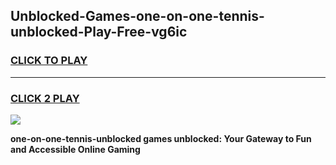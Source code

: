 
## Unblocked-Games-one-on-one-tennis-unblocked-Play-Free-vg6ic
<h3>
<a href="https://premium76.site?title=one-on-one-tennis-unblocked&ref=20M">CLICK TO PLAY</a></h3>
<hr>

<h3>
<a href="https://premium76.site?title=one-on-one-tennis-unblocked&ref=20M">CLICK 2 PLAY</a>
  
</h3>

<a href="https://premium76.site?title=one-on-one-tennis-unblocked&ref=19M"><img src="https://clearcache.store/games.png"></a>


**one-on-one-tennis-unblocked games unblocked: Your Gateway to Fun and Accessible Online Gaming**
